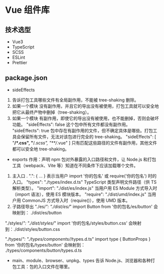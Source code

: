 # Vue 组件库
## 技术选型
- Vue3
- TypeScript
- SCSS
- ESLint
- Prettier
## package.json
- sideEffects
1. 告诉打包工具哪些文件有全局副作用，不能被 tree-shaking 删除。
2. 如果一个模块 没有副作用，并且它的导出没有被使用，打包工具就可以安全地把它从最终产物中删掉（tree-shaking）。
3. 如果一个模块 有副作用，即使它的导出没有被使用，也不能删掉，否则会破坏功能。
"sideEffects": false 这个包中所有文件都没有副作用。
"sideEffects": true 包中存在有副作用的文件，但不确定具体是哪些。打包工具会保留所有文件，无法对该包进行完全的 tree-shaking。
"sideEffects": [
    "**/*.css",
    "**/*.scss",
    "**/*.vue"
] 只有匹配这些路径的文件有副作用，其他文件都可以安全地 tree-shaking。

- exports
作用：声明 npm 包对外暴露的入口路径和文件，让 Node.js 和打包工具（webpack、Vite 等）知道在不同条件下应该加载哪个文件。
1. 主入口 .
".": { ... } 表示当用户 import '你的包名' 或 require('你的包名') 时的入口。
"types": "./types/index.d.ts" TypeScript 类型声明文件路径（供 TS 解析类型）。
"import": "./dist/es/index.js" 当用户用 ES Module 方式导入时（import 语法），使用 ES 模块版本。
"require": "./dist/umd/index.js" 当用户用 CommonJS 方式导入时（require()），使用 UMD 版本。
2. 子路径导出
"./es/*": "./dist/es/*"
import Button from '你的包名/es/button'  会映射到： ./dist/es/button

"./styles/*": "./dist/styles/*"
import '你的包名/styles/button.css' 会映射到：./dist/styles/button.css

"./types/*": "./types/components/*/types.d.ts"
import type { ButtonProps } from '你的包名/types/button'  会映射到：  ./types/components/button/types.d.ts

- main、module、browser、unpkg、types
告诉 Node.js、浏览器和各种打包工具：包的入口文件在哪里。





























